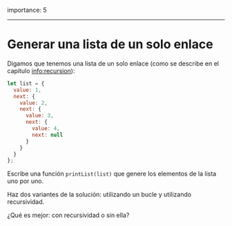 importance: 5

---

# Generar una lista de un solo enlace

Digamos que tenemos una lista de un solo enlace (como se describe en el capítulo <info:recursion>):

```js
let list = {
  value: 1,
  next: {
    value: 2,
    next: {
      value: 3,
      next: {
        value: 4,
        next: null
      }
    }
  }
};
```

Escribe una función `printList(list)` que genere los elementos de la lista uno por uno.

Haz dos variantes de la solución: utilizando un bucle y utilizando recursividad.

¿Qué es mejor: con recursividad o sin ella?
